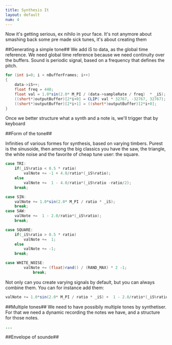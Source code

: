 ```yaml
---
title: Synthesis It
layout: default
num: 4 
---
```



Now it's getting serious, ex nihilo in your face. It's not anymore about smashing back some pre made sick tunes, it's about creating them	
	
##Generating a simple tone##
We add iS to data, as the global time reference. We need global time reference because we need continuity over the buffers.
Sound is periodic signal, based on a frequency that defines the pitch.


```java
for (int i=0; i < nBufferFrames; i++)
{
    data->iS++;
    float freq = 440;
    float val = 1.0*sin(2.0* M_PI / (data->sampleRate / freq)  * _iS);
    ((short*)outputBuffer)[2*i+0] = CLIP( val * 32767, -32767, 32767);
    ((short*)outputBuffer)[2*i+1] = ((short*)outputBuffer)[2*i+0]; 
}
```
Once we better structure what a synth and a note is, we'll trigger that by keyboard

##Form of the tone##

Infinities of various formes for synthesis, based on varying timbers. Purest is the sinusoide, then among the big classics you have the saw, the triangle, the white noise and the favorite of cheap tune user: the square.

```java
case TRI:
	if(_iS%ratio < 0.5 * ratio)
		valNote += -1 + 4.0/ratio*(_iS%ratio);
	else
		valNote +=  1 - 4.0/ratio*(_iS%ratio -ratio/2);
	break;

case SIN:
	valNote += 1.0*sin(2.0* M_PI / ratio * _iS);
	break;
case SAW:
	valNote +=  1 - 2.0/ratio*(_iS%ratio);
	break;

case SQUARE:
	if(_iS%ratio > 0.5 * ratio)
		valNote +=  1;
	else
		valNote += -1;
	break;

case WHITE_NOISE:
		valNote += (float)rand() / (RAND_MAX) * 2 -1;
			break;
```

Not only can you create varying signals by default, but you can always combine them. You can for instance add them:

```java
valNote += 1.0*sin(2.0* M_PI / ratio * _iS) +  1 - 2.0/ratio*(_iS%ratio);
```

##Multiple tones##
We need to have possibily multiple tones by synthetiser. For that we need a dynamic recording the notes we have, and a structure for those notes.

```java
...
```

##Envelope of sounde##


